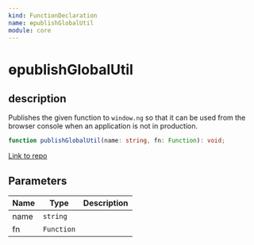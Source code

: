 ```yaml
---
kind: FunctionDeclaration
name: ɵpublishGlobalUtil
module: core
---
```


# ɵpublishGlobalUtil

## description

Publishes the given function to `window.ng` so that it can be
used from the browser console when an application is not in production.

```ts
function publishGlobalUtil(name: string, fn: Function): void;
```

[Link to repo](https://github.com/timdeschryver/angular/blob/master/packages/core/src/render3/util/global_utils.ts#L63-L79)

## Parameters

| Name | Type       | Description |
| ---- | ---------- | ----------- |
| name | `string`   |             |
| fn   | `Function` |             |
